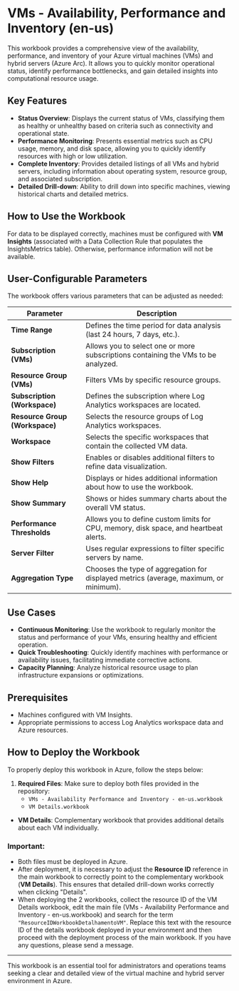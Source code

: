 # VMs - Availability, Performance and Inventory (en-us)

This workbook provides a comprehensive view of the availability, performance, and inventory of your Azure virtual machines (VMs) and hybrid servers (Azure Arc). It allows you to quickly monitor operational status, identify performance bottlenecks, and gain detailed insights into computational resource usage.

## Key Features

- **Status Overview**: Displays the current status of VMs, classifying them as healthy or unhealthy based on criteria such as connectivity and operational state.
- **Performance Monitoring**: Presents essential metrics such as CPU usage, memory, and disk space, allowing you to quickly identify resources with high or low utilization.
- **Complete Inventory**: Provides detailed listings of all VMs and hybrid servers, including information about operating system, resource group, and associated subscription.
- **Detailed Drill-down**: Ability to drill down into specific machines, viewing historical charts and detailed metrics.

## How to Use the Workbook

For data to be displayed correctly, machines must be configured with **VM Insights** (associated with a Data Collection Rule that populates the InsightsMetrics table). Otherwise, performance information will not be available.

## User-Configurable Parameters

The workbook offers various parameters that can be adjusted as needed:

| Parameter | Description |
|-----------|-------------|
| **Time Range** | Defines the time period for data analysis (last 24 hours, 7 days, etc.). |
| **Subscription (VMs)** | Allows you to select one or more subscriptions containing the VMs to be analyzed. |
| **Resource Group (VMs)** | Filters VMs by specific resource groups. |
| **Subscription (Workspace)** | Defines the subscription where Log Analytics workspaces are located. |
| **Resource Group (Workspace)** | Selects the resource groups of Log Analytics workspaces. |
| **Workspace** | Selects the specific workspaces that contain the collected VM data. |
| **Show Filters** | Enables or disables additional filters to refine data visualization. |
| **Show Help** | Displays or hides additional information about how to use the workbook. |
| **Show Summary** | Shows or hides summary charts about the overall VM status. |
| **Performance Thresholds** | Allows you to define custom limits for CPU, memory, disk space, and heartbeat alerts. |
| **Server Filter** | Uses regular expressions to filter specific servers by name. |
| **Aggregation Type** | Chooses the type of aggregation for displayed metrics (average, maximum, or minimum). |

## Use Cases

- **Continuous Monitoring**: Use the workbook to regularly monitor the status and performance of your VMs, ensuring healthy and efficient operation.
- **Quick Troubleshooting**: Quickly identify machines with performance or availability issues, facilitating immediate corrective actions.
- **Capacity Planning**: Analyze historical resource usage to plan infrastructure expansions or optimizations.

## Prerequisites

- Machines configured with VM Insights.
- Appropriate permissions to access Log Analytics workspace data and Azure resources.

## How to Deploy the Workbook

To properly deploy this workbook in Azure, follow the steps below:

1. **Required Files**: Make sure to deploy both files provided in the repository:
   - `VMs - Availability Performance and Inventory - en-us.workbook`
   - `VM Details.workbook`
- **VM Details**: Complementary workbook that provides additional details about each VM individually.

### Important:

- Both files must be deployed in Azure.
- After deployment, it is necessary to adjust the **Resource ID** reference in the main workbook to correctly point to the complementary workbook (**VM Details**). This ensures that detailed drill-down works correctly when clicking "Details".
- When deploying the 2 workbooks, collect the resource ID of the VM Details workbook, edit the main file (VMs - Availability Performance and Inventory - en-us.workbook) and search for the term `"ResourceIDWorkbookDetalhamentoVM"`. Replace this text with the resource ID of the details workbook deployed in your environment and then proceed with the deployment process of the main workbook. If you have any questions, please send a message.

---

This workbook is an essential tool for administrators and operations teams seeking a clear and detailed view of the virtual machine and hybrid server environment in Azure.